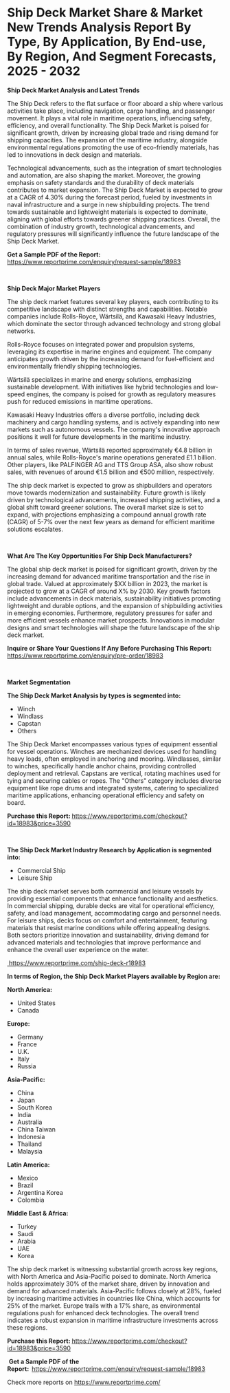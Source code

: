 <p><h1>Ship Deck Market Share & Market New Trends Analysis Report By Type, By Application, By End-use, By Region, And Segment Forecasts, 2025 - 2032</h1></p><p><strong>Ship Deck Market Analysis and Latest Trends</strong></p>
<p><p>The Ship Deck refers to the flat surface or floor aboard a ship where various activities take place, including navigation, cargo handling, and passenger movement. It plays a vital role in maritime operations, influencing safety, efficiency, and overall functionality. The Ship Deck Market is poised for significant growth, driven by increasing global trade and rising demand for shipping capacities. The expansion of the maritime industry, alongside environmental regulations promoting the use of eco-friendly materials, has led to innovations in deck design and materials.</p><p>Technological advancements, such as the integration of smart technologies and automation, are also shaping the market. Moreover, the growing emphasis on safety standards and the durability of deck materials contributes to market expansion. The Ship Deck Market is expected to grow at a CAGR of 4.30% during the forecast period, fueled by investments in naval infrastructure and a surge in new shipbuilding projects. The trend towards sustainable and lightweight materials is expected to dominate, aligning with global efforts towards greener shipping practices. Overall, the combination of industry growth, technological advancements, and regulatory pressures will significantly influence the future landscape of the Ship Deck Market.</p></p>
<p><strong>Get a Sample PDF of the Report:&nbsp;</strong> <a href="https://www.reportprime.com/enquiry/request-sample/18983?utm_campaign=2753&utm_medium=2&utm_source=Github&utm_content=ia&utm_term=19032025&utm_id=ship-deck">https://www.reportprime.com/enquiry/request-sample/18983</a></p>
<p>&nbsp;</p>
<p><strong>Ship Deck Major Market Players</strong></p>
<p><p>The ship deck market features several key players, each contributing to its competitive landscape with distinct strengths and capabilities. Notable companies include Rolls-Royce, Wärtsilä, and Kawasaki Heavy Industries, which dominate the sector through advanced technology and strong global networks. </p><p>Rolls-Royce focuses on integrated power and propulsion systems, leveraging its expertise in marine engines and equipment. The company anticipates growth driven by the increasing demand for fuel-efficient and environmentally friendly shipping technologies.</p><p>Wärtsilä specializes in marine and energy solutions, emphasizing sustainable development. With initiatives like hybrid technologies and low-speed engines, the company is poised for growth as regulatory measures push for reduced emissions in maritime operations.</p><p>Kawasaki Heavy Industries offers a diverse portfolio, including deck machinery and cargo handling systems, and is actively expanding into new markets such as autonomous vessels. The company's innovative approach positions it well for future developments in the maritime industry.</p><p>In terms of sales revenue, Wärtsilä reported approximately €4.8 billion in annual sales, while Rolls-Royce's marine operations generated £1.1 billion. Other players, like PALFINGER AG and TTS Group ASA, also show robust sales, with revenues of around €1.5 billion and €500 million, respectively.</p><p>The ship deck market is expected to grow as shipbuilders and operators move towards modernization and sustainability. Future growth is likely driven by technological advancements, increased shipping activities, and a global shift toward greener solutions. The overall market size is set to expand, with projections emphasizing a compound annual growth rate (CAGR) of 5-7% over the next few years as demand for efficient maritime solutions escalates.</p></p>
<p>&nbsp;</p>
<p><strong>What Are The Key Opportunities For Ship Deck Manufacturers?</strong></p>
<p><p>The global ship deck market is poised for significant growth, driven by the increasing demand for advanced maritime transportation and the rise in global trade. Valued at approximately $XX billion in 2023, the market is projected to grow at a CAGR of around X% by 2030. Key growth factors include advancements in deck materials, sustainability initiatives promoting lightweight and durable options, and the expansion of shipbuilding activities in emerging economies. Furthermore, regulatory pressures for safer and more efficient vessels enhance market prospects. Innovations in modular designs and smart technologies will shape the future landscape of the ship deck market.</p></p>
<p><strong>Inquire or Share Your Questions If Any Before Purchasing This Report:</strong> <a href="https://www.reportprime.com/enquiry/pre-order/18983?utm_campaign=2753&utm_medium=2&utm_source=Github&utm_content=ia&utm_term=19032025&utm_id=ship-deck">https://www.reportprime.com/enquiry/pre-order/18983</a></p>
<p>&nbsp;</p>
<p><strong>Market Segmentation</strong></p>
<p><strong>The Ship Deck Market Analysis by types is segmented into:</strong></p>
<p><ul><li>Winch</li><li>Windlass</li><li>Capstan</li><li>Others</li></ul></p>
<p><p>The Ship Deck Market encompasses various types of equipment essential for vessel operations. Winches are mechanized devices used for handling heavy loads, often employed in anchoring and mooring. Windlasses, similar to winches, specifically handle anchor chains, providing controlled deployment and retrieval. Capstans are vertical, rotating machines used for tying and securing cables or ropes. The "Others" category includes diverse equipment like rope drums and integrated systems, catering to specialized maritime applications, enhancing operational efficiency and safety on board.</p></p>
<p><strong>Purchase this Report:&nbsp;</strong><a href="https://www.reportprime.com/checkout?id=18983&price=3590&utm_campaign=2753&utm_medium=2&utm_source=Github&utm_content=ia&utm_term=19032025&utm_id=ship-deck">https://www.reportprime.com/checkout?id=18983&price=3590</a></p>
<p>&nbsp;</p>
<p><strong>The Ship Deck Market Industry Research by Application is segmented into:</strong></p>
<p><ul><li>Commercial Ship</li><li>Leisure Ship</li></ul></p>
<p><p>The ship deck market serves both commercial and leisure vessels by providing essential components that enhance functionality and aesthetics. In commercial shipping, durable decks are vital for operational efficiency, safety, and load management, accommodating cargo and personnel needs. For leisure ships, decks focus on comfort and entertainment, featuring materials that resist marine conditions while offering appealing designs. Both sectors prioritize innovation and sustainability, driving demand for advanced materials and technologies that improve performance and enhance the overall user experience on the water.</p></p>
<p><a href="https://www.reportprime.com/ship-deck-r18983?utm_campaign=2753&utm_medium=2&utm_source=Github&utm_content=ia&utm_term=19032025&utm_id=ship-deck">&nbsp;https://www.reportprime.com/ship-deck-r18983</a></p>
<p><strong>In terms of Region, the Ship Deck Market Players available by Region are:</strong></p>
<p>
    <p> <strong> North America: </strong>
        <ul>
            <li>United States</li>
            <li>Canada</li>
        </ul>
        </p> 
    <p> <strong> Europe: </strong>
        <ul>
            <li>Germany</li>
            <li>France</li>
            <li>U.K.</li>
            <li>Italy</li>
            <li>Russia</li>
        </ul>
        </p> 
    <p> <strong> Asia-Pacific: </strong>
        <ul>
            <li>China</li>
            <li>Japan</li>
            <li>South Korea</li>
            <li>India</li>
            <li>Australia</li>
            <li>China Taiwan</li>
            <li>Indonesia</li>
            <li>Thailand</li>
            <li>Malaysia</li>
        </ul>
        </p> 
    <p> <strong> Latin America: </strong>
        <ul>
            <li>Mexico</li>
            <li>Brazil</li>
            <li>Argentina Korea</li>
            <li>Colombia</li>
        </ul>
        </p> 
    <p> <strong> Middle East & Africa: </strong>
        <ul>
            <li>Turkey</li>
            <li>Saudi</li>
            <li>Arabia</li>
            <li>UAE</li>
            <li>Korea</li>
        </ul>
    </p>
    </p>
<p><p>The ship deck market is witnessing substantial growth across key regions, with North America and Asia-Pacific poised to dominate. North America holds approximately 30% of the market share, driven by innovation and demand for advanced materials. Asia-Pacific follows closely at 28%, fueled by increasing maritime activities in countries like China, which accounts for 25% of the market. Europe trails with a 17% share, as environmental regulations push for enhanced deck technologies. The overall trend indicates a robust expansion in maritime infrastructure investments across these regions.</p></p>
<p><strong>Purchase this Report: </strong><a href="https://www.reportprime.com/checkout?id=18983&price=3590&utm_campaign=2753&utm_medium=2&utm_source=Github&utm_content=ia&utm_term=19032025&utm_id=ship-deck">https://www.reportprime.com/checkout?id=18983&price=3590</a></p>
<p>&nbsp;<strong>Get a Sample PDF of the Report:&nbsp;&nbsp;</strong><a href="https://www.reportprime.com/enquiry/request-sample/18983?utm_campaign=2753&utm_medium=2&utm_source=Github&utm_content=ia&utm_term=19032025&utm_id=ship-deck">https://www.reportprime.com/enquiry/request-sample/18983</a></p>
<p><strong></strong></p>
<p>Check more reports on <a href="https://www.reportprime.com/?utm_campaign=2753&utm_medium=2&utm_source=Github&utm_content=ia&utm_term=19032025&utm_id=ship-deck">https://www.reportprime.com/</a></p>